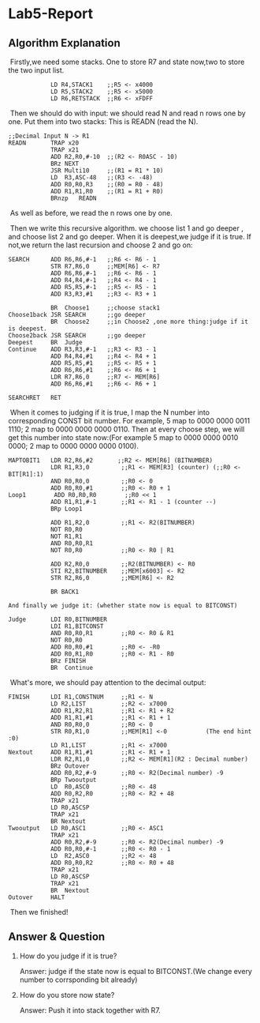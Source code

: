 # Lab5-Report

## Algorithm Explanation

​	Firstly,we need some stacks. One to store R7 and state now,two to store the two input list.

```
            LD R4,STACK1    ;;R5 <- x4000 
            LD R5,STACK2    ;;R5 <- x5000
            LD R6,RETSTACK  ;;R6 <- xFDFF
```

​	Then we should do with input: we should read N and read n rows one by one. Put them into two stacks: This is READN (read the N).

```
;;Decimal Input N -> R1
READN       TRAP x20
            TRAP x21
            ADD R2,R0,#-10  ;;(R2 <- R0ASC - 10)
            BRz NEXT
            JSR Multi10     ;;(R1 = R1 * 10)
            LD  R3,ASC-48   ;;(R3 <- -48)
            ADD R0,R0,R3    ;;(R0 = R0 - 48)
            ADD R1,R1,R0    ;;(R1 = R1 + R0)
            BRnzp   READN           
```

​	As well as before, we read the n rows one by one.

​	Then we write this recursive algorithm. we choose list 1 and go deeper , and choose list 2 and go deeper. When it is deepest,we judge if it is true. If not,we return the last recursion and choose 2 and go on:

```
SEARCH      ADD R6,R6,#-1   ;;R6 <- R6 - 1
            STR R7,R6,0     ;;MEM[R6] <- R7
            ADD R6,R6,#-1   ;;R6 <- R6 - 1
            ADD R4,R4,#-1   ;;R4 <- R4 - 1
            ADD R5,R5,#-1   ;;R5 <- R5 - 1
            ADD R3,R3,#1    ;;R3 <- R3 + 1
            
            BR  Choose1     ;;choose stack1
Choose1back JSR SEARCH      ;;go deeper
            BR  Choose2     ;;in Choose2 ,one more thing:judge if it is deepest.
Choose2back JSR SEARCH      ;;go deeper
Deepest     BR  Judge
Continue    ADD R3,R3,#-1   ;;R3 <- R3 - 1
            ADD R4,R4,#1    ;;R4 <- R4 + 1
            ADD R5,R5,#1    ;;R5 <- R5 + 1
            ADD R6,R6,#1    ;;R6 <- R6 + 1
            LDR R7,R6,0     ;;R7 <- MEM[R6]
            ADD R6,R6,#1    ;;R6 <- R6 + 1
            
SEARCHRET   RET
```

​	When it comes to judging if it is true, I map the N number into corresponding CONST bit number. For example, 5 map to 0000 0000 0011 1110; 2 map to 0000 0000 0000 0110. Then at every choose step, we will get this number into state now:(For example 5 map to 0000 0000 0010 0000; 2 map to 0000 0000 0000 0100).

```
MAPTOBIT1   LDR R2,R6,#2       ;;R2 <- MEM[R6] (BITNUMBER)
            LDR R1,R3,0         ;;R1 <- MEM[R3] (counter) (;;R0 <- BIT[R1]:1)
            AND R0,R0,0         ;;R0 <- 0
            ADD R0,R0,#1        ;;R0 <- R0 + 1
Loop1        ADD R0,R0,R0        ;;R0 << 1
            ADD R1,R1,#-1       ;;R1 <- R1 - 1 (counter --)
            BRp Loop1
            
            ADD R1,R2,0         ;;R1 <- R2(BITNUMBER)
            NOT R0,R0
            NOT R1,R1
            AND R0,R0,R1
            NOT R0,R0           ;;R0 <- R0 | R1
            
            ADD R2,R0,0         ;;R2(BITNUMBER) <- R0
            STI R2,BITNUMBER    ;;MEM[x6003] <- R2
            STR R2,R6,0         ;;MEM[R6] <- R2

            BR BACK1
```

 	And finally we judge it: (whether state now is equal to BITCONST)

```
Judge       LDI R0,BITNUMBER
            LDI R1,BITCONST
            AND R0,R0,R1        ;;R0 <- R0 & R1      
            NOT R0,R0
            ADD R0,R0,#1        ;;R0 <- -R0
            ADD R0,R1,R0        ;;R0 <- R1 - R0
            BRz FINISH
            BR  Continue 
```

​	What's more, we should pay attention to the decimal output:

```
FINISH      LDI R1,CONSTNUM     ;;R1 <- N
            LD R2,LIST          ;;R2 <- x7000
            ADD R1,R2,R1        ;;R1 <- R1 + R2
            ADD R1,R1,#1        ;;R1 <- R1 + 1
            AND R0,R0,0         ;;R0 <- 0
            STR R0,R1,0         ;;MEM[R1] <-0           (The end hint :0)
            LD R1,LIST          ;;R1 <- x7000
Nextout     ADD R1,R1,#1        ;;R1 <- R1 + 1
            LDR R2,R1,0         ;;R2 <- MEM[R1](R2 : Decimal number)
            BRz Outover
            ADD R0,R2,#-9       ;;R0 <- R2(Decimal number) -9  
            BRp Twooutput
            LD  R0,ASC0         ;;R0 <- 48
            ADD R0,R2,R0        ;;R0 <- R2 + 48
            TRAP x21
            LD R0,ASCSP
            TRAP x21
            BR Nextout
Twooutput   LD R0,ASC1          ;;R0 <- ASC1
            TRAP x21
            ADD R0,R2,#-9       ;;R0 <- R2(Decimal number) -9
            ADD R0,R0,#-1       ;;R0 <- R0 - 1
            LD  R2,ASC0         ;;R2 <- 48
            ADD R0,R0,R2        ;;R0 <- R0 + 48
            TRAP x21
            LD R0,ASCSP
            TRAP x21
            BR  Nextout            
Outover     HALT
```

​	Then we finished!

## Answer & Question

1. How do you judge if it is true?

   Answer: judge if the state now is equal to BITCONST.(We change every number to corrsponding bit already)

2. How do you store now state?

   Answer: Push it into stack together with R7.

